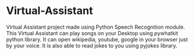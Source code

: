 # Virtual-Assistant
Virtual Assistant project made using Python Speech Recognition module.
This Virtual Assistant can play songs on your Desktop using pywhatkit python library.
It can open wikipedia, youtube, google in your browser just by your voice.
It is also able to read jokes to you using pyjokes library.
